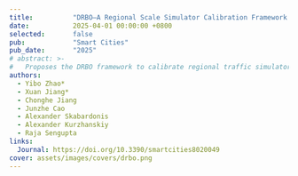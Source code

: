 ```yaml
---
title:          "DRBO—A Regional Scale Simulator Calibration Framework Based on Day-to-Day Dynamic Routing and Bayesian Optimization"
date:           2025-04-01 00:00:00 +0800
selected:       false
pub:            "Smart Cities"
pub_date:       "2025"
# abstract: >-
#   Proposes the DRBO framework to calibrate regional traffic simulators via dynamic routing and Bayesian optimization.
authors:
  - Yibo Zhao*
  - Xuan Jiang*
  - Chonghe Jiang
  - Junzhe Cao
  - Alexander Skabardonis
  - Alexander Kurzhanskiy
  - Raja Sengupta
links:
  Journal: https://doi.org/10.3390/smartcities8020049
cover: assets/images/covers/drbo.png
---
```

